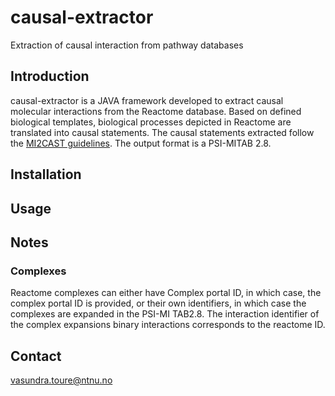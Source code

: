 # causal-extractor
Extraction of causal interaction from pathway databases

## Introduction
causal-extractor is a JAVA framework developed to extract causal molecular interactions from the Reactome database. Based on defined biological templates, biological processes depicted in Reactome are translated into causal statements. The causal statements extracted follow the [MI2CAST guidelines](https://github.com/MI2CAST/MI2CAST). The output format is a PSI-MITAB 2.8.

## Installation

## Usage

## Notes

### Complexes
Reactome complexes can either have Complex portal ID, in which case, the complex portal ID is provided, or their own identifiers, in which case the complexes are expanded in the PSI-MI TAB2.8. The interaction identifier of the complex expansions binary interactions corresponds to the reactome ID.

## Contact
vasundra.toure@ntnu.no
